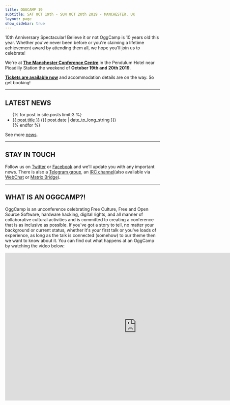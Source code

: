 ```yaml
---
title: OGGCAMP 19
subtitle: SAT OCT 19th - SUN OCT 20th 2019 - MANCHESTER, UK
layout: page
show_sidebar: true
---
```


10th Anniversary Spectacular! Believe it or not OggCamp is 10 years old this year. Whether you've never been before or you're claiming a lifetime achievement award by attending them all, we hope you'll join us to celebrate!

We're at <a href="https://www.pendulumhotel.co.uk/">**The Manchester Conference Centre**</a> in the Pendulum Hotel near Picadilly Station the weekend of **October 19th and 20th 2019**.

<a href="/tickets">**Tickets are available now**</a> and accommodation details are on the way. So get booking!

<hr />

<h2>LATEST NEWS</h2>

<ul>
  {% for post in site.posts limit:3 %}
    <li>
      <a href="{{ post.url }}">{{ post.title }}</a> ({{ post.date | date_to_long_string }})
    </li>
  {% endfor %}
</ul>

See more [news](/news).

<hr />

<h2>STAY IN TOUCH</h2>

Follow us on [Twitter](https://twitter.com/OggCamp) or [Facebook](https://www.facebook.com/OggCamp) and we'll update you with any important news. There is also a [Telegram group](https://t.me/joinchat/AAAAAAsF-xo4ol9jAjNW8A), an [IRC channel](irc://irc.freenode.net/oggcamp)(also available via [WebChat](http://webchat.freenode.net?channels=%23oggcamp) or [Matrix Bridge](https://matrix.to/#/#freenode_#oggcamp:matrix.org)).

<hr />

<h2>WHAT IS AN OGGCAMP?!</h2>

OggCamp is an unconference celebrating Free Culture, Free and Open Source Software, hardware hacking, digital rights, and all manner of collaborative cultural activities and is committed to creating a conference that is as inclusive as possible. If you've got a story to tell, no matter your background or current status, whether it's your first talk or you've loads of experience, as long as the talk is connected (somehow) to our theme then we want to know about it. You can find out what happens at an OggCamp by watching the video below:

<iframe src="https://www.youtube.com/embed/K15PIGuiLKw" width="853" height="480" frameborder="0" allowfullscreen="allowfullscreen"></iframe>

